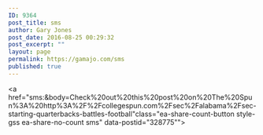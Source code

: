 ```yaml
---
ID: 9364
post_title: sms
author: Gary Jones
post_date: 2016-08-25 00:29:32
post_excerpt: ""
layout: page
permalink: https://gamajo.com/sms
published: true
---
```

<a href="sms:&body=Check%20out%20this%20post%20on%20The%20Spun%3A%20http%3A%2F%2Fcollegespun.com%2Fsec%2Falabama%2Fsec-starting-quarterbacks-battles-football"class="ea-share-count-button style-gss ea-share-no-count sms" data-postid="328775"">

<a href="sms:&body=Check%20out%20this%20post%20on%20The%20Spun%3A%20http%3A%2F%2Fcollegespun.com%2Fsec%2Falabama%2Fsec-starting-quarterbacks-battles-football" class="ea-share-count-button style-gss ea-share-no-count sms" data-postid="328775">

<a href="sms:to=&body=Check%20out%20this%20post%20on%20The%20Spun%3A%20http%3A%2F%2Fcollegespun.com%2Fsec%2Falabama%2Fsec-starting-quarterbacks-battles-football" class="ea-share-count-button style-gss ea-share-no-count sms" data-postid="328775">

<a href="sms:tel=&body=Check%20out%20this%20post%20on%20The%20Spun%3A%20http%3A%2F%2Fcollegespun.com%2Fsec%2Falabama%2Fsec-starting-quarterbacks-battles-football" class="ea-share-count-button style-gss ea-share-no-count sms" data-postid="328775">